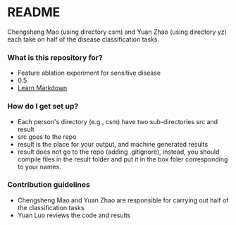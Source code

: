 # README #

Chengsheng Mao (using directory csm) and Yuan Zhao (using directory yz) each take on half of the disease classification tasks.

### What is this repository for? ###

* Feature ablation experiment for sensitive disease
* 0.5
* [Learn Markdown](https://bitbucket.org/tutorials/markdowndemo)

### How do I get set up? ###

* Each person's directory (e.g., csm) have two sub-directories src and result
* src goes to the repo
* result is the place for your output, and machine generated results
* result does not go to the repo (adding .gitignore), instead, you should compile files in the result folder and put it in the box foler corresponding to your names.

### Contribution guidelines ###

* Chengsheng Mao and Yuan Zhao are responsible for carrying out half of the classification tasks 
* Yuan Luo reviews the code and results
